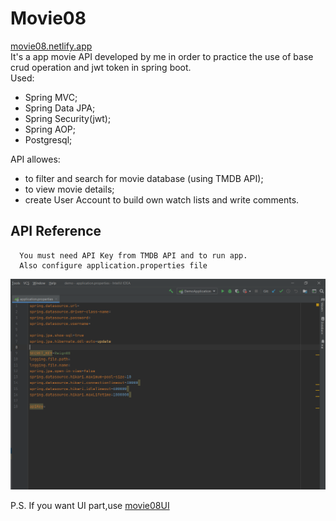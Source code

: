 
# Movie08
 [movie08.netlify.app](https://movie08.netlify.app/popular)  
It's a app movie API developed by me in order to practice the use of base crud operation and jwt token in spring boot.    
Used:  
- Spring MVC;  
- Spring Data JPA;  
- Spring Security(jwt);  
- Spring AOP;  
- Postgresql;       

API allowes:      
- to filter and search for movie database (using TMDB API);    
- to view movie details;   
- create User Account to build own watch lists and write comments.
## API Reference

```http
  You must need API Key from TMDB API and to run app.
  Also configure application.properties file
```
![Screenshot](screenshot.png)

P.S. If you want UI part,use [movie08UI](https://github.com/smikayilov08/movie08UI)


  


  
